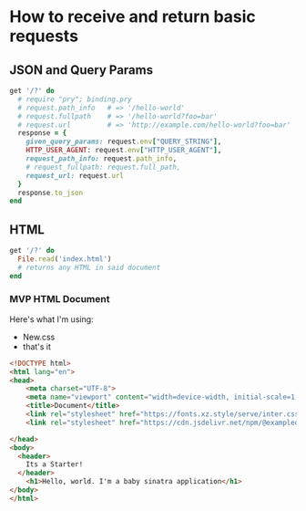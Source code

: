 # How to receive and return basic requests

## JSON and Query Params

```ruby
get '/?' do
  # require "pry"; binding.pry
  # request.path_info   # => '/hello-world'
  # request.fullpath    # => '/hello-world?foo=bar'
  # request.url         # => 'http://example.com/hello-world?foo=bar'
  response = {
    given_query_params: request.env["QUERY_STRING"],
    HTTP_USER_AGENT: request.env["HTTP_USER_AGENT"],
    request_path_info: request.path_info,
    # request_fullpath: request.full_path,
    request_url: request.url
  }
  response.to_json
end
```

## HTML

```ruby
get '/?' do
  File.read('index.html')
  # returns any HTML in said document
end
```

### MVP HTML Document

Here's what I'm using:

- New.css
- that's it

```html
<!DOCTYPE html>
<html lang="en">
<head>
    <meta charset="UTF-8">
    <meta name="viewport" content="width=device-width, initial-scale=1.0">
    <title>Document</title>
    <link rel="stylesheet" href="https://fonts.xz.style/serve/inter.css">
    <link rel="stylesheet" href="https://cdn.jsdelivr.net/npm/@exampledev/new.css@1.1.2/new.min.css">

</head>
<body>
  <header>
    Its a Starter!
  </header>
    <h1>Hello, world. I'm a baby sinatra application</h1>
</body>
</html>
```
